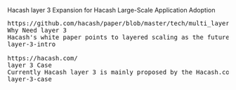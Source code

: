 Hacash layer 3 
Expansion for Hacash Large-Scale Application Adoption



<pre class="nav">
https://github.com/hacash/paper/blob/master/tech/multi_layer_scaling_concept_definition.md
Why Need layer 3
Hacash's white paper points to layered scaling as the future of blockchain and offers a new type of peer-to-peer payment technology called layer 2, with layer 3 being proposed by the community.
layer-3-intro

https://hacash.com/
layer 3 Case
Currently Hacash layer 3 is mainly proposed by the Hacash.com team, and we can study it as a case study.
layer-3-case
</pre>
